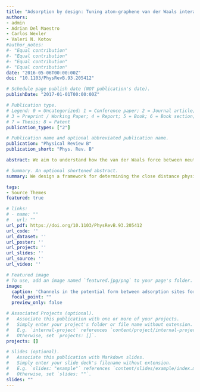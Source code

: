 ```yaml
---
title: "Adsorption by design: Tuning atom-graphene van der Waals interactions via mechanical strain"
authors:
- admin
- Adrian Del Maestro
- Carlos Wexler
- Valeri N. Kotov
#author_notes:
#- "Equal contribution"
#- "Equal contribution"
#- "Equal contribution"
#- "Equal contribution"
date: "2016-05-06T00:00:00Z"
doi: "10.1103/PhysRevB.93.205412"

# Schedule page publish date (NOT publication's date).
publishDate: "2017-01-01T00:00:00Z"

# Publication type.
# Legend: 0 = Uncategorized; 1 = Conference paper; 2 = Journal article;
# 3 = Preprint / Working Paper; 4 = Report; 5 = Book; 6 = Book section;
# 7 = Thesis; 8 = Patent
publication_types: ["2"]

# Publication name and optional abbreviated publication name.
publication: "Physical Review B"
publication_short: "Phys. Rev. B"

abstract: We aim to understand how the van der Waals force between neutral adatoms and a graphene layer is modified by uniaxial strain and electron correlation effects. A detailed analysis is presented for three atoms (He, H, and Na) and graphene strain ranging from weak to moderately strong. We show that the van der Waals potential can be significantly enhanced by strain, and present applications of our results to the problem of elastic scattering of atoms from graphene. In particular, we find that quantum reflection can be significantly suppressed by strain, meaning that dissipative inelastic effects near the surface become of increased importance. Furthermore, we introduce a method to independently estimate the Lennard-Jones parameters used in an effective model of He interacting with graphene, and determine how they depend on strain. At short distances, we find that strain tends to reduce the interaction strength by pushing the location of the adsorption potential minima to higher distances above the deformed graphene sheet. This opens up the exciting possibility of mechanically engineering an adsorption potential, with implications for the formation and observation of anisotropic low-dimensional superfluid phases.

# Summary. An optional shortened abstract.
summary: We design a framework for determining the close distance physics between a single uniaxially strained graphene sheet and adorption adatoms from long distance effects within the continuum limit.

tags:
- Source Themes
featured: true

# links:
# - name: ""
#   url: ""
url_pdf: https://doi.org/10.1103/PhysRevB.93.205412
url_code: ''
url_dataset: ''
url_poster: ''
url_project: ''
url_slides: ''
url_source: ''
url_video: ''

# Featured image
# To use, add an image named `featured.jpg/png` to your page's folder. 
image:
  caption: 'Channels in the potential form between adsorption sites for strained graphene.'
  focal_point: ""
  preview_only: false

# Associated Projects (optional).
#   Associate this publication with one or more of your projects.
#   Simply enter your project's folder or file name without extension.
#   E.g. `internal-project` references `content/project/internal-project/index.md`.
#   Otherwise, set `projects: []`.
projects: []

# Slides (optional).
#   Associate this publication with Markdown slides.
#   Simply enter your slide deck's filename without extension.
#   E.g. `slides: "example"` references `content/slides/example/index.md`.
#   Otherwise, set `slides: ""`.
slides: ""
---
```


